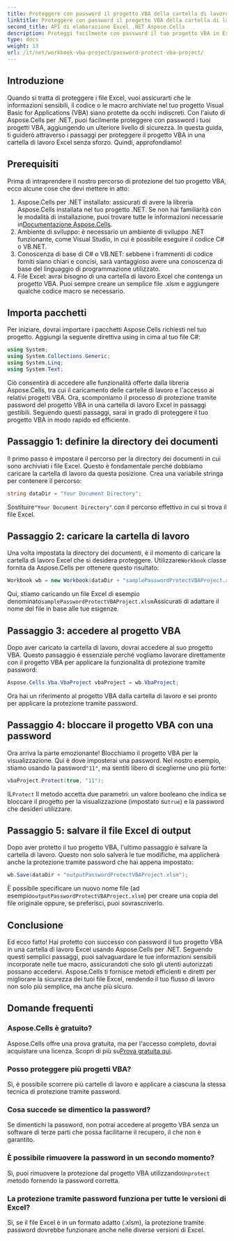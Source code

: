 ```yaml
---
title: Proteggere con password il progetto VBA della cartella di lavoro di Excel utilizzando Aspose.Cells
linktitle: Proteggere con password il progetto VBA della cartella di lavoro di Excel utilizzando Aspose.Cells
second_title: API di elaborazione Excel .NET Aspose.Cells
description: Proteggi facilmente con password il tuo progetto VBA in Excel usando Aspose.Cells per .NET. Segui questa guida passo passo per una maggiore sicurezza.
type: docs
weight: 13
url: /it/net/workbook-vba-project/password-protect-vba-project/
---
```

## Introduzione
Quando si tratta di proteggere i file Excel, vuoi assicurarti che le informazioni sensibili, il codice o le macro archiviate nel tuo progetto Visual Basic for Applications (VBA) siano protette da occhi indiscreti. Con l'aiuto di Aspose.Cells per .NET, puoi facilmente proteggere con password i tuoi progetti VBA, aggiungendo un ulteriore livello di sicurezza. In questa guida, ti guiderò attraverso i passaggi per proteggere il progetto VBA in una cartella di lavoro Excel senza sforzo. Quindi, approfondiamo!
## Prerequisiti
Prima di intraprendere il nostro percorso di protezione del tuo progetto VBA, ecco alcune cose che devi mettere in atto:
1.  Aspose.Cells per .NET installato: assicurati di avere la libreria Aspose.Cells installata nel tuo progetto .NET. Se non hai familiarità con le modalità di installazione, puoi trovare tutte le informazioni necessarie in[Documentazione Aspose.Cells](https://reference.aspose.com/cells/net/).
2. Ambiente di sviluppo: è necessario un ambiente di sviluppo .NET funzionante, come Visual Studio, in cui è possibile eseguire il codice C# o VB.NET.
3. Conoscenza di base di C# o VB.NET: sebbene i frammenti di codice forniti siano chiari e concisi, sarà vantaggioso avere una conoscenza di base del linguaggio di programmazione utilizzato.
4. File Excel: avrai bisogno di una cartella di lavoro Excel che contenga un progetto VBA. Puoi sempre creare un semplice file .xlsm e aggiungere qualche codice macro se necessario.
## Importa pacchetti
Per iniziare, dovrai importare i pacchetti Aspose.Cells richiesti nel tuo progetto. Aggiungi la seguente direttiva using in cima al tuo file C#:
```csharp
using System;
using System.Collections.Generic;
using System.Linq;
using System.Text;
```
Ciò consentirà di accedere alle funzionalità offerte dalla libreria Aspose.Cells, tra cui il caricamento delle cartelle di lavoro e l'accesso ai relativi progetti VBA.
Ora, scomponiamo il processo di protezione tramite password del progetto VBA in una cartella di lavoro Excel in passaggi gestibili. Seguendo questi passaggi, sarai in grado di proteggere il tuo progetto VBA in modo rapido ed efficiente.
## Passaggio 1: definire la directory dei documenti
Il primo passo è impostare il percorso per la directory dei documenti in cui sono archiviati i file Excel. Questo è fondamentale perché dobbiamo caricare la cartella di lavoro da questa posizione. Crea una variabile stringa per contenere il percorso:
```csharp
string dataDir = "Your Document Directory";
```
 Sostituire`"Your Document Directory"` con il percorso effettivo in cui si trova il file Excel.
## Passaggio 2: caricare la cartella di lavoro
 Una volta impostata la directory dei documenti, è il momento di caricare la cartella di lavoro Excel che si desidera proteggere. Utilizzare`Workbook` classe fornita da Aspose.Cells per ottenere questo risultato:
```csharp
Workbook wb = new Workbook(dataDir + "samplePasswordProtectVBAProject.xlsm");
```
 Qui, stiamo caricando un file Excel di esempio denominato`samplePasswordProtectVBAProject.xlsm`Assicurati di adattare il nome del file in base alle tue esigenze.
## Passaggio 3: accedere al progetto VBA
Dopo aver caricato la cartella di lavoro, dovrai accedere al suo progetto VBA. Questo passaggio è essenziale perché vogliamo lavorare direttamente con il progetto VBA per applicare la funzionalità di protezione tramite password:
```csharp
Aspose.Cells.Vba.VbaProject vbaProject = wb.VbaProject;
```
Ora hai un riferimento al progetto VBA dalla cartella di lavoro e sei pronto per applicare la protezione tramite password.
## Passaggio 4: bloccare il progetto VBA con una password
Ora arriva la parte emozionante! Blocchiamo il progetto VBA per la visualizzazione. Qui è dove imposterai una password. Nel nostro esempio, stiamo usando la password`"11"`, ma sentiti libero di sceglierne uno più forte:
```csharp
vbaProject.Protect(true, "11");
```
 IL`Protect` Il metodo accetta due parametri: un valore booleano che indica se bloccare il progetto per la visualizzazione (impostato su`true`) e la password che desideri utilizzare.
## Passaggio 5: salvare il file Excel di output
Dopo aver protetto il tuo progetto VBA, l'ultimo passaggio è salvare la cartella di lavoro. Questo non solo salverà le tue modifiche, ma applicherà anche la protezione tramite password che hai appena impostato:
```csharp
wb.Save(dataDir + "outputPasswordProtectVBAProject.xlsm");
```
 È possibile specificare un nuovo nome file (ad esempio`outputPasswordProtectVBAProject.xlsm`) per creare una copia del file originale oppure, se preferisci, puoi sovrascriverlo.
## Conclusione
Ed ecco fatto! Hai protetto con successo con password il tuo progetto VBA in una cartella di lavoro Excel usando Aspose.Cells per .NET. Seguendo questi semplici passaggi, puoi salvaguardare le tue informazioni sensibili incorporate nelle tue macro, assicurandoti che solo gli utenti autorizzati possano accedervi. Aspose.Cells ti fornisce metodi efficienti e diretti per migliorare la sicurezza dei tuoi file Excel, rendendo il tuo flusso di lavoro non solo più semplice, ma anche più sicuro.
## Domande frequenti
### Aspose.Cells è gratuito?
 Aspose.Cells offre una prova gratuita, ma per l'accesso completo, dovrai acquistare una licenza. Scopri di più su[Prova gratuita qui](https://releases.aspose.com/).
### Posso proteggere più progetti VBA?
Sì, è possibile scorrere più cartelle di lavoro e applicare a ciascuna la stessa tecnica di protezione tramite password.
### Cosa succede se dimentico la password?
Se dimentichi la password, non potrai accedere al progetto VBA senza un software di terze parti che possa facilitarne il recupero, il che non è garantito.
### È possibile rimuovere la password in un secondo momento?
Sì, puoi rimuovere la protezione dal progetto VBA utilizzando`Unprotect` metodo fornendo la password corretta.
### La protezione tramite password funziona per tutte le versioni di Excel?
Sì, se il file Excel è in un formato adatto (.xlsm), la protezione tramite password dovrebbe funzionare anche nelle diverse versioni di Excel.

